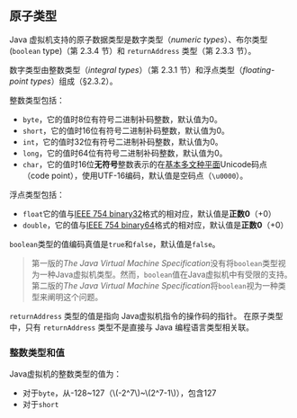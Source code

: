 ## 原子类型

Java 虚拟机支持的原子数据类型是数字类型（*numeric types*）、布尔类型(`boolean` type)（第 2.3.4 节）和 `returnAddress` 类型（第 2.3.3 节）。

数字类型由整数类型（*integral types*）（第 2.3.1 节）和浮点类型（*floating-point types*）组成（§2.3.2）。

整数类型包括：

- `byte`，它的值时8位有符号二进制补码整数，默认值为0。
- `short`，它的值时16位有符号二进制补码整数，默认值为0。
- `int`，它的值时32位有符号二进制补码整数，默认值为0。
- `long`，它的值时64位有符号二进制补码整数，默认值为0。
- `char`，它的值时16位**无符号**整数表示的在[基本多文种平面](https://zh.wikipedia.org/wiki/Unicode%E5%AD%97%E7%AC%A6%E5%B9%B3%E9%9D%A2%E6%98%A0%E5%B0%84#%E5%9F%BA%E6%9C%AC%E5%A4%9A%E6%96%87%E7%A7%8D%E5%B9%B3%E9%9D%A2)Unicode码点（code point），使用UTF-16编码，默认值是空码点（`\u0000`）。

浮点类型包括：

- `float`它的值与[IEEE 754 binary32](https://en.wikipedia.org/wiki/IEEE_754#Basic_and_interchange_formats)格式的相对应，默认值是**正数0**（+0）
- `double`，它的值与[IEEE 754 binary64](https://en.wikipedia.org/wiki/IEEE_754#Basic_and_interchange_formats)格式的相对应，默认值是**正数0**（+0）

`boolean`类型的值编码真值是`true`和`false`，默认值是`false`。

> 第一版的*The Java Virtual Machine Specification*没有将`boolean`类型视为一种Java虚拟机类型。然而，`boolean`值在Java虚拟机中有受限的支持。第二版的*The Java Virtual Machine Specification*将`boolean`视为一种类型来阐明这个问题。

`returnAddress` 类型的值是指向 Java虚拟机指令的操作码的指针。 在原子类型中，只有 `returnAddress` 类型不是直接与 Java 编程语言类型相关联。

### 整数类型和值

Java虚拟机的整数类型的值为：

- 对于`byte`，从-128~127（\\(-2^7\\)~\\(2^7-1\\)），包含127
- 对于`short`
